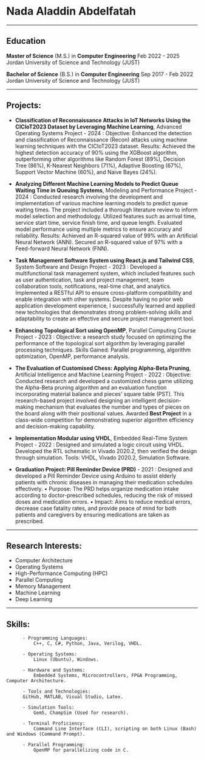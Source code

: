 # Nada Aladdin Abdelfatah
-------------------------------

## Education 

**Master of Science** (M.S.) in **Computer Engineering** Feb 2022 - 2025
Jordan University of Science and Technology (JUST)

**Bachelor of Science** (B.S.) in **Computer Engineering** Sep 2017 - Feb 2022
Jordan University of Science and Technology (JUST)

-------------------------------
## Projects:

- **Classification of Reconnaissance Attacks in IoT Networks Using the CICIoT2023 Dataset by Leveraging Machine Learning**, Advanced Operating Systems Project - 2024 :
  Objective: Enhanced the detection and classification of Reconnaissance (Recon) attacks using machine learning techniques with the CICIoT2023 dataset.
  Results: Achieved the highest detection accuracy of 90% using the XGBoost algorithm, outperforming other algorithms like Random Forest (89%), Decision Tree (86%), K-Nearest Neighbors (71%), Adaptive Boosting (67%), Support Vector Machine (60%), and Naive Bayes (24%).
   
- **Analyzing Different Machine Learning Models to Predict Queue Waiting Time in Queuing Systems**, Modeling and Performance Project - 2024 :
  Conducted research involving the development and implementation of various machine learning models to predict queue waiting times. The project included a thorough literature review to inform model selection and methodology. Utilized features such as arrival time, service start time, service finish time, and queue length. Evaluated model performance using multiple metrics to ensure accuracy and reliability.
  Results: Achieved an R-squared value of 99% with an Artificial Neural Network (ANN). Secured an R-squared value of 97% with a Feed-forward Neural Network (FNN).
  
- **Task Management Software System using React.js and Tailwind CSS**, System Software and Design Project - 2023 : 
Developed a multifunctional task management system, which included features such as user authentication, task and project management, team collaboration tools, notifications, real-time chat, and analytics. Implemented a RESTful API to ensure cross-platform compatibility and enable integration with other systems. Despite having no prior web application development experience, I successfully learned and applied new technologies that demonstrates strong problem-solving skills and adaptability to create an effective and secure project management tool.

- **Enhancing Topological Sort using OpenMP**, Parallel Computing Course Project - 2023 :
  Objective: a research study focused on optimizing the performance of the topological sort algorithm by leveraging parallel processing techniques.
  Skills Gained: Parallel programming, algorithm optimization, OpenMP, performance analysis.
  
- **The Evaluation of Customised Chess: Applying Alpha-Beta Pruning**, Artificial Intelligence and Machine Learning Project - 2022 :
  Objective: Conducted research and developed a customized chess game utilizing the Alpha-Beta pruning algorithm and an evaluation function incorporating material balance and pieces' square table (PST). This research-based project involved designing an intelligent decision-making mechanism that evaluates the number and types of pieces on the board along with their positional values.
  Awarded **Best Project** in a class-wide competition for demonstrating superior algorithm efficiency and decision-making capability.
  
- **Implementation Modular using VHDL**, Embedded Real-Time System Project - 2022 :
  Designed and simulated a logic circuit using VHDL. Developed the RTL schematic in Vivado 2020.2, then verified the design through simulation.
  Tools: VHDL, Vivado 2020.2, Simulation Software.
  
- **Graduation Project: Pill Reminder Device (PRD)** - 2021 : Designed and developed a Pill Reminder Device using Arduino to assist elderly patients with chronic diseases in managing their medication schedules effectively.
• Purpose: The PRD helps organize medication intake according to doctor-prescribed schedules, reducing the risk of missed doses and medication errors.
• Impact: Aims to reduce medical errors, decrease case fatality rates, and provide peace of mind for both patients and caregivers by ensuring medications are taken as prescribed.

-------------------------------
## Research Interests:

- Computer Architecture
- Operating Systems
- High-Performance Computing (HPC)
- Parallel Computing
- Memory Management
- Machine Learning
- Deep Learning

-------------------------------
## Skills:

          - Programming Languages: 
              C++, C, C#, Python, Java, Verilog, VHDL.
              
          - Operating Systems:
              Linux (Ubuntu), Windows.
              
          - Hardware and Systems:
              Embedded Systems, Microcontrollers, FPGA Programming, Computer Architecture.
              
          - Tools and Technologies:
          GitHub, MATLAB, Visual Studio, Latex.
          
          - Simulation Tools:
              Gem5, ChampSim (Used for research).    
              
          - Terminal Proficiency:
              Command Line Interface (CLI), scripting on both Linux (Bash) and Windows (Command Prompt).  
              
          - Parallel Programming:
              OpenMP for parallelizing code in C.

              
